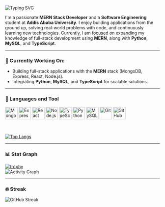 # <p>
  <img src="https://readme-typing-svg.herokuapp.com?font=Fira+Code&size=24&pause=1000&color=FF5733&width=435&lines=Hi+there!+I'm+Nahom+Zenebe.;MERN+Stack+Developer+%7C+Software+Engineer;Passionate+about+coding+and+learning." alt="Typing SVG" />
</p>



I'm a passionate **MERN Stack Developer** and a **Software Engineering** student at **Addis Ababa University**. I enjoy building applications from the ground up, solving real-world problems with code, and continuously learning new technologies. Currently, I am focused on expanding my knowledge of full-stack development using **MERN**, along with **Python**, **MySQL**, and **TypeScript**.

---

### 🚀 Currently Working On:
- Building full-stack applications with the **MERN** stack (MongoDB, Express, React, Node.js).
- Integrating **Python**, **MySQL**, and **TypeScript** for scalable solutions.

---

### 🧠 Languages and Tool

<p align="left">
  <img src="https://cdn.jsdelivr.net/gh/devicons/devicon/icons/mongodb/mongodb-original.svg" alt="MongoDB" width="40" height="40"/>
  <img src="https://cdn.jsdelivr.net/gh/devicons/devicon/icons/express/express-original.svg" alt="Express" width="40" height="40"/>
  <img src="https://cdn.jsdelivr.net/gh/devicons/devicon/icons/react/react-original.svg" alt="React" width="40" height="40"/>
  <img src="https://cdn.jsdelivr.net/gh/devicons/devicon/icons/nodejs/nodejs-original.svg" alt="Node.js" width="40" height="40"/>
  <img src="https://cdn.jsdelivr.net/gh/devicons/devicon/icons/typescript/typescript-plain.svg" alt="TypeScript" width="40" height="40"/>
  <img src="https://cdn.jsdelivr.net/gh/devicons/devicon/icons/python/python-original.svg" alt="Python" width="40" height="40"/>
  <img src="https://cdn.jsdelivr.net/gh/devicons/devicon/icons/mysql/mysql-original.svg" alt="MySQL" width="40" height="40"/>
  <img src="https://cdn.jsdelivr.net/gh/devicons/devicon/icons/git/git-original.svg" alt="Git" width="40" height="40"/>
  <img src="https://cdn.jsdelivr.net/gh/devicons/devicon/icons/github/github-original.svg" alt="GitHub" width="40" height="40"/>
</p>
<br>

[![Top Langs](https://github-readme-stats.vercel.app/api/top-langs/?username=nahom-zenebe&layout=compact&theme=radical)](https://github.com/nahom-zenebe)




---

### 📊 Stat Graph
[![trophy](https://github-profile-trophy.vercel.app/?username=nahom-zenebe&theme=radical&no-frame=true)](https://github.com/nahom-zenebe)
<br>
![Activity Graph](https://github-readme-activity-graph.vercel.app/graph?username=nahom-zenebe&theme=github&hide_border=true&area=true)

---

### 🔥 Streak
![GitHub Streak](https://streak-stats.demolab.com?user=nahom-zenebe&theme=radical&hide_border=true)

